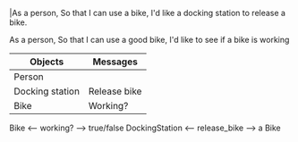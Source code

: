 |As a person,
So that I can use a bike,
I'd like a docking station to release a bike.

As a person,
So that I can use a good bike,
I'd like to see if a bike is working



 Objects                       | Messages          | 
| ---------------------------- | ----------------- |
| Person                       |
| Docking station              | Release bike      |
| Bike                         | Working?          |

Bike <-- working? --> true/false
DockingStation <-- release_bike --> a Bike


